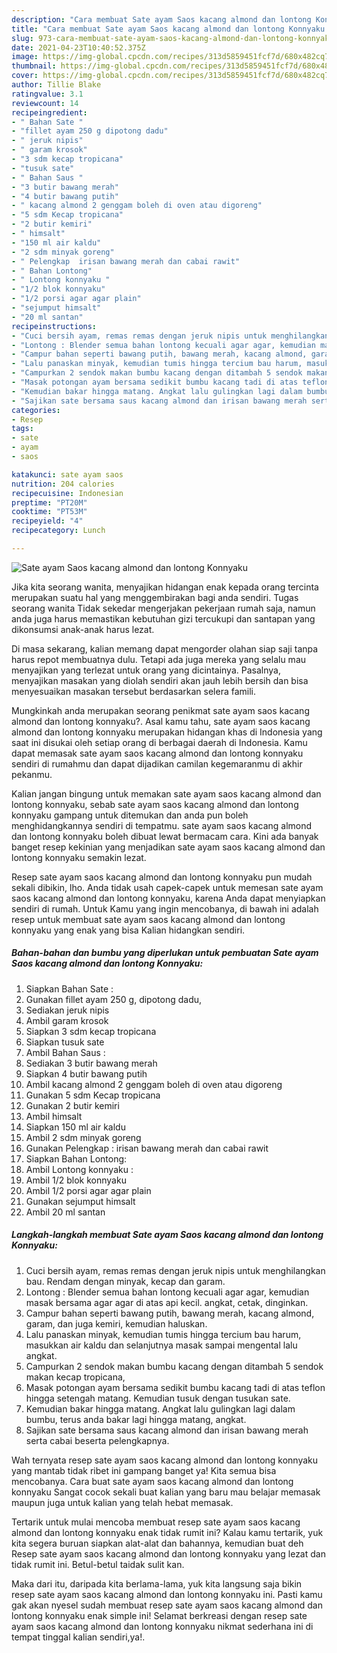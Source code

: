 ```yaml
---
description: "Cara membuat Sate ayam Saos kacang almond dan lontong Konnyaku yang nikmat dan Mudah Dibuat"
title: "Cara membuat Sate ayam Saos kacang almond dan lontong Konnyaku yang nikmat dan Mudah Dibuat"
slug: 973-cara-membuat-sate-ayam-saos-kacang-almond-dan-lontong-konnyaku-yang-nikmat-dan-mudah-dibuat
date: 2021-04-23T10:40:52.375Z
image: https://img-global.cpcdn.com/recipes/313d5859451fcf7d/680x482cq70/sate-ayam-saos-kacang-almond-dan-lontong-konnyaku-foto-resep-utama.jpg
thumbnail: https://img-global.cpcdn.com/recipes/313d5859451fcf7d/680x482cq70/sate-ayam-saos-kacang-almond-dan-lontong-konnyaku-foto-resep-utama.jpg
cover: https://img-global.cpcdn.com/recipes/313d5859451fcf7d/680x482cq70/sate-ayam-saos-kacang-almond-dan-lontong-konnyaku-foto-resep-utama.jpg
author: Tillie Blake
ratingvalue: 3.1
reviewcount: 14
recipeingredient:
- " Bahan Sate "
- "fillet ayam 250 g dipotong dadu"
- " jeruk nipis"
- " garam krosok"
- "3 sdm kecap tropicana"
- "tusuk sate"
- " Bahan Saus "
- "3 butir bawang merah"
- "4 butir bawang putih"
- " kacang almond 2 genggam boleh di oven atau digoreng"
- "5 sdm Kecap tropicana"
- "2 butir kemiri"
- " himsalt"
- "150 ml air kaldu"
- "2 sdm minyak goreng"
- " Pelengkap  irisan bawang merah dan cabai rawit"
- " Bahan Lontong"
- " Lontong konnyaku "
- "1/2 blok konnyaku"
- "1/2 porsi agar agar plain"
- "sejumput himsalt"
- "20 ml santan"
recipeinstructions:
- "Cuci bersih ayam, remas remas dengan jeruk nipis untuk menghilangkan bau. Rendam dengan minyak, kecap dan garam."
- "Lontong : Blender semua bahan lontong kecuali agar agar, kemudian masak bersama agar agar di atas api kecil. angkat, cetak, dinginkan."
- "Campur bahan seperti bawang putih, bawang merah, kacang almond, garam, dan juga kemiri, kemudian haluskan."
- "Lalu panaskan minyak, kemudian tumis hingga tercium bau harum, masukkan air kaldu dan selanjutnya masak sampai mengental lalu angkat."
- "Campurkan 2 sendok makan bumbu kacang dengan ditambah 5 sendok makan kecap tropicana,"
- "Masak potongan ayam bersama sedikit bumbu kacang tadi di atas teflon hingga setengah matang. Kemudian tusuk dengan tusukan sate."
- "Kemudian bakar hingga matang. Angkat lalu gulingkan lagi dalam bumbu, terus anda bakar lagi hingga matang, angkat."
- "Sajikan sate bersama saus kacang almond dan irisan bawang merah serta cabai beserta pelengkapnya."
categories:
- Resep
tags:
- sate
- ayam
- saos

katakunci: sate ayam saos 
nutrition: 204 calories
recipecuisine: Indonesian
preptime: "PT20M"
cooktime: "PT53M"
recipeyield: "4"
recipecategory: Lunch

---
```



![Sate ayam Saos kacang almond dan lontong Konnyaku](https://img-global.cpcdn.com/recipes/313d5859451fcf7d/680x482cq70/sate-ayam-saos-kacang-almond-dan-lontong-konnyaku-foto-resep-utama.jpg)

Jika kita seorang wanita, menyajikan hidangan enak kepada orang tercinta merupakan suatu hal yang menggembirakan bagi anda sendiri. Tugas seorang  wanita Tidak sekedar mengerjakan pekerjaan rumah saja, namun anda juga harus memastikan kebutuhan gizi tercukupi dan santapan yang dikonsumsi anak-anak harus lezat.

Di masa  sekarang, kalian memang dapat mengorder olahan siap saji tanpa harus repot membuatnya dulu. Tetapi ada juga mereka yang selalu mau menyajikan yang terlezat untuk orang yang dicintainya. Pasalnya, menyajikan masakan yang diolah sendiri akan jauh lebih bersih dan bisa menyesuaikan masakan tersebut berdasarkan selera famili. 



Mungkinkah anda merupakan seorang penikmat sate ayam saos kacang almond dan lontong konnyaku?. Asal kamu tahu, sate ayam saos kacang almond dan lontong konnyaku merupakan hidangan khas di Indonesia yang saat ini disukai oleh setiap orang di berbagai daerah di Indonesia. Kamu dapat memasak sate ayam saos kacang almond dan lontong konnyaku sendiri di rumahmu dan dapat dijadikan camilan kegemaranmu di akhir pekanmu.

Kalian jangan bingung untuk memakan sate ayam saos kacang almond dan lontong konnyaku, sebab sate ayam saos kacang almond dan lontong konnyaku gampang untuk ditemukan dan anda pun boleh menghidangkannya sendiri di tempatmu. sate ayam saos kacang almond dan lontong konnyaku boleh dibuat lewat bermacam cara. Kini ada banyak banget resep kekinian yang menjadikan sate ayam saos kacang almond dan lontong konnyaku semakin lezat.

Resep sate ayam saos kacang almond dan lontong konnyaku pun mudah sekali dibikin, lho. Anda tidak usah capek-capek untuk memesan sate ayam saos kacang almond dan lontong konnyaku, karena Anda dapat menyiapkan sendiri di rumah. Untuk Kamu yang ingin mencobanya, di bawah ini adalah resep untuk membuat sate ayam saos kacang almond dan lontong konnyaku yang enak yang bisa Kalian hidangkan sendiri.

<!--inarticleads1-->

##### Bahan-bahan dan bumbu yang diperlukan untuk pembuatan Sate ayam Saos kacang almond dan lontong Konnyaku:

1. Siapkan  Bahan Sate :
1. Gunakan fillet ayam 250 g, dipotong dadu,
1. Sediakan  jeruk nipis
1. Ambil  garam krosok
1. Siapkan 3 sdm kecap tropicana
1. Siapkan tusuk sate
1. Ambil  Bahan Saus :
1. Sediakan 3 butir bawang merah
1. Siapkan 4 butir bawang putih
1. Ambil  kacang almond 2 genggam boleh di oven atau digoreng
1. Gunakan 5 sdm Kecap tropicana
1. Gunakan 2 butir kemiri
1. Ambil  himsalt
1. Siapkan 150 ml air kaldu
1. Ambil 2 sdm minyak goreng
1. Gunakan  Pelengkap : irisan bawang merah dan cabai rawit
1. Siapkan  Bahan Lontong:
1. Ambil  Lontong konnyaku :
1. Ambil 1/2 blok konnyaku
1. Ambil 1/2 porsi agar agar plain
1. Gunakan sejumput himsalt
1. Ambil 20 ml santan




<!--inarticleads2-->

##### Langkah-langkah membuat Sate ayam Saos kacang almond dan lontong Konnyaku:

1. Cuci bersih ayam, remas remas dengan jeruk nipis untuk menghilangkan bau. Rendam dengan minyak, kecap dan garam.
1. Lontong : Blender semua bahan lontong kecuali agar agar, kemudian masak bersama agar agar di atas api kecil. angkat, cetak, dinginkan.
1. Campur bahan seperti bawang putih, bawang merah, kacang almond, garam, dan juga kemiri, kemudian haluskan.
1. Lalu panaskan minyak, kemudian tumis hingga tercium bau harum, masukkan air kaldu dan selanjutnya masak sampai mengental lalu angkat.
1. Campurkan 2 sendok makan bumbu kacang dengan ditambah 5 sendok makan kecap tropicana,
1. Masak potongan ayam bersama sedikit bumbu kacang tadi di atas teflon hingga setengah matang. Kemudian tusuk dengan tusukan sate.
1. Kemudian bakar hingga matang. Angkat lalu gulingkan lagi dalam bumbu, terus anda bakar lagi hingga matang, angkat.
1. Sajikan sate bersama saus kacang almond dan irisan bawang merah serta cabai beserta pelengkapnya.




Wah ternyata resep sate ayam saos kacang almond dan lontong konnyaku yang mantab tidak ribet ini gampang banget ya! Kita semua bisa mencobanya. Cara buat sate ayam saos kacang almond dan lontong konnyaku Sangat cocok sekali buat kalian yang baru mau belajar memasak maupun juga untuk kalian yang telah hebat memasak.

Tertarik untuk mulai mencoba membuat resep sate ayam saos kacang almond dan lontong konnyaku enak tidak rumit ini? Kalau kamu tertarik, yuk kita segera buruan siapkan alat-alat dan bahannya, kemudian buat deh Resep sate ayam saos kacang almond dan lontong konnyaku yang lezat dan tidak rumit ini. Betul-betul taidak sulit kan. 

Maka dari itu, daripada kita berlama-lama, yuk kita langsung saja bikin resep sate ayam saos kacang almond dan lontong konnyaku ini. Pasti kamu gak akan nyesel sudah membuat resep sate ayam saos kacang almond dan lontong konnyaku enak simple ini! Selamat berkreasi dengan resep sate ayam saos kacang almond dan lontong konnyaku nikmat sederhana ini di tempat tinggal kalian sendiri,ya!.

